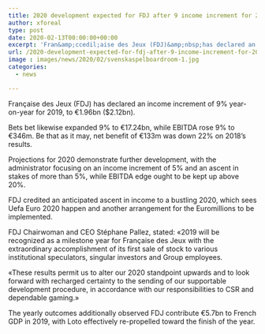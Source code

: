 ```yaml
---
title: 2020 development expected for FDJ after 9 income increment for 2019
author: xforeal 
type: post
date: 2020-02-13T00:00:00+00:00
excerpt: 'Fran&amp;ccedil;aise des Jeux (FDJ)&amp;nbsp;has declared an income increment of 9&amp;percnt; year-on-year for 2019, to &amp;euro;1 '
url: /2020-development-expected-for-fdj-after-9-income-increment-for-2019/
image : images/news/2020/02/svenskaspelboardroom-1.jpg
categories:
  - news

---
```

Fran&ccedil;aise des Jeux (FDJ)&nbsp;has declared an income increment of 9&percnt; year-on-year for 2019, to &euro;1.96bn ($2.12bn).

Bets bet likewise expanded 9&percnt; to &euro;17.24bn, while EBITDA rose 9&percnt; to &euro;346m. Be that as it may, net benefit of &euro;133m was down 22&percnt; on 2018&rsquo;s results.

Projections for 2020 demonstrate further development, with the administrator focusing on an income increment of 5&percnt; and an ascent in stakes of more than 5&percnt;, while EBITDA edge ought to be kept up above 20&percnt;.

FDJ credited an anticipated ascent in income to a bustling 2020, which sees Uefa Euro 2020 happen and another arrangement for the Euromillions to be implemented.

FDJ Chairwoman and CEO St&eacute;phane Pallez, stated: &#171;2019 will be recognized as a milestone year for Fran&ccedil;aise des Jeux with the extraordinary accomplishment of its first sale of stock to various institutional speculators, singular investors and Group employees.

&#171;These results permit us to alter our 2020 standpoint upwards and to look forward with recharged certainty to the sending of our supportable development procedure, in accordance with our responsibilities to CSR and dependable gaming.&#187;

The yearly outcomes additionally observed FDJ contribute &euro;5.7bn to French GDP in 2019, with Loto effectively re-propelled toward the finish of the year.
